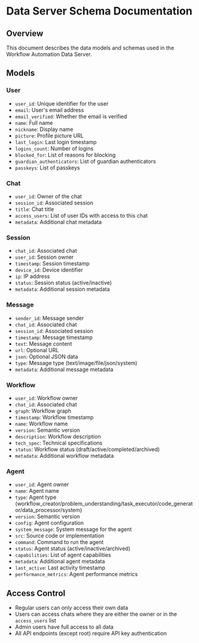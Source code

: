 # Data Server Schema Documentation

## Overview
This document describes the data models and schemas used in the Workflow Automation Data Server.

## Models

### User
- `user_id`: Unique identifier for the user
- `email`: User's email address
- `email_verified`: Whether the email is verified
- `name`: Full name
- `nickname`: Display name
- `picture`: Profile picture URL
- `last_login`: Last login timestamp
- `logins_count`: Number of logins
- `blocked_for`: List of reasons for blocking
- `guardian_authenticators`: List of guardian authenticators
- `passkeys`: List of passkeys

### Chat
- `user_id`: Owner of the chat
- `session_id`: Associated session
- `title`: Chat title
- `access_users`: List of user IDs with access to this chat
- `metadata`: Additional chat metadata

### Session
- `chat_id`: Associated chat
- `user_id`: Session owner
- `timestamp`: Session timestamp
- `device_id`: Device identifier
- `ip`: IP address
- `status`: Session status (active/inactive)
- `metadata`: Additional session metadata

### Message
- `sender_id`: Message sender
- `chat_id`: Associated chat
- `session_id`: Associated session
- `timestamp`: Message timestamp
- `text`: Message content
- `url`: Optional URL
- `json`: Optional JSON data
- `type`: Message type (text/image/file/json/system)
- `metadata`: Additional message metadata

### Workflow
- `user_id`: Workflow owner
- `chat_id`: Associated chat
- `graph`: Workflow graph
- `timestamp`: Workflow timestamp
- `name`: Workflow name
- `version`: Semantic version
- `description`: Workflow description
- `tech_spec`: Technical specifications
- `status`: Workflow status (draft/active/completed/archived)
- `metadata`: Additional workflow metadata

### Agent
- `user_id`: Agent owner
- `name`: Agent name
- `type`: Agent type (workflow_creator/problem_understanding/task_executor/code_generator/data_processor/system)
- `version`: Semantic version
- `config`: Agent configuration
- `system_message`: System message for the agent
- `src`: Source code or implementation
- `command`: Command to run the agent
- `status`: Agent status (active/inactive/archived)
- `capabilities`: List of agent capabilities
- `metadata`: Additional agent metadata
- `last_active`: Last activity timestamp
- `performance_metrics`: Agent performance metrics

## Access Control
- Regular users can only access their own data
- Users can access chats where they are either the owner or in the `access_users` list
- Admin users have full access to all data
- All API endpoints (except root) require API key authentication 